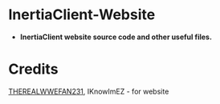 # InertiaClient-Website 

+ **InertiaClient website source code and other useful files.**

# Credits
[THEREALWWEFAN231](https://github.com/THEREALWWEFAN231), IKnowImEZ - for website
